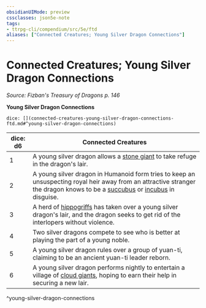 ```yaml
---
obsidianUIMode: preview
cssclasses: json5e-note
tags:
- ttrpg-cli/compendium/src/5e/ftd
aliases: ["Connected Creatures; Young Silver Dragon Connections"]
---
```

# Connected Creatures; Young Silver Dragon Connections
*Source: Fizban's Treasury of Dragons p. 146* 

**Young Silver Dragon Connections**

`dice: [](connected-creatures-young-silver-dragon-connections-ftd.md#^young-silver-dragon-connections)`

| dice: d6 | Connected Creatures |
|----------|---------------------|
| 1 | A young silver dragon allows a [stone giant](stone-giant.md) to take refuge in the dragon's lair. |
| 2 | A young silver dragon in Humanoid form tries to keep an unsuspecting royal heir away from an attractive stranger the dragon knows to be a [succubus](succubus-xmm.md) or [incubus](incubus-xmm.md) in disguise. |
| 3 | A herd of [hippogriffs](hippogriff.md) has taken over a young silver dragon's lair, and the dragon seeks to get rid of the interlopers without violence. |
| 4 | Two silver dragons compete to see who is better at playing the part of a young noble. |
| 5 | A young silver dragon rules over a group of yuan-ti, claiming to be an ancient yuan-ti leader reborn. |
| 6 | A young silver dragon performs nightly to entertain a village of [cloud giants](cloud-giant.md), hoping to earn their help in securing a new lair. |
^young-silver-dragon-connections
